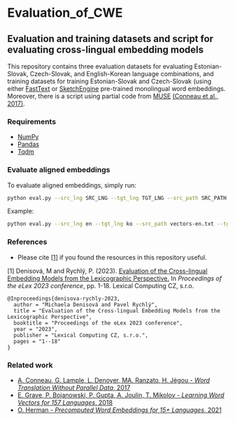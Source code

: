 # Evaluation_of_CWE

## Evaluation and training datasets and script for evaluating cross-lingual embedding models
This repository contains three evaluation datasets for evaluating Estonian-Slovak, Czech-Slovak, and English-Korean language combinations, and training datasets for training Estonian-Slovak and Czech-Slovak (using either [FastText](https://fasttext.cc/) or [SketchEngine](https://embeddings.sketchengine.eu/) pre-trained monolingual word embeddings. Moreover, there is a script using partial code from [MUSE](https://github.com/facebookresearch/MUSE) [(Conneau et al., 2017)](https://arxiv.org/pdf/1710.04087.pdf). 

### Requirements
* [NumPy](https://numpy.org/)
* [Pandas](https://pandas.pydata.org/)
* [Tqdm](https://tqdm.github.io/)

### Evaluate aligned embeddings
To evaluate aligned embeddings, simply run:
```bash
python eval.py --src_lng SRC_LNG --tgt_lng TGT_LNG --src_path SRC_PATH --tgt_path TGT_PATH --eval_df EVAL_DF --k_num K_NUM --nmax NMAX --output OUTPUT
```
Example:
```bash
python eval.py --src_lng en --tgt_lng ko --src_path vectors-en.txt --tgt_path vectors-ko.txt --eval_df en-ko.csv --k_num 3 --nmax 50000 --output df.csv
```

### References
* Please cite [[1]](https://elex.link/elex2021/wp-content/uploads/2021/08/eLex_2021_06_pp107-120.pdf) if you found the resources in this repository useful.

[1] Denisová, M and Rychlý, P. (2023). [Evaluation of the Cross-lingual Embedding Models from the Lexicographic Perspective.](https://elex.link/elex2023/wp-content/uploads/9.pdf) In *Proceedings of the eLex 2023 conference*, pp. 1-18. Lexical Computing CZ, s.r.o. 

```
@Inproceedings{denisova-rychly-2023,
  author = "Michaela Denisová and Pavel Rychlý",
  title = "Evaluation of the Cross-lingual Embedding Models from the Lexicographic Perspective",
  booktitle = "Proceedings of the eLex 2023 conference",
  year = "2023",
  publisher = "Lexical Computing CZ, s.r.o.",
  pages = "1--18"
}
```

### Related work
* [A. Conneau, G. Lample, L. Denoyer, MA. Ranzato, H. Jégou - *Word Translation Without Parallel Data*, 2017](https://arxiv.org/pdf/1710.04087.pdf)
* [E. Grave, P. Bojanowski, P. Gupta, A. Joulin, T. Mikolov - *Learning Word Vectors for 157 Languages*, 2018](https://arxiv.org/abs/1802.06893)
* [O. Herman - *Precomputed Word Embeddings for 15+ Languages*, 2021](https://www.sketchengine.eu/wp-content/uploads/2021-Precomputed-Word-Embeddings.pdf)
